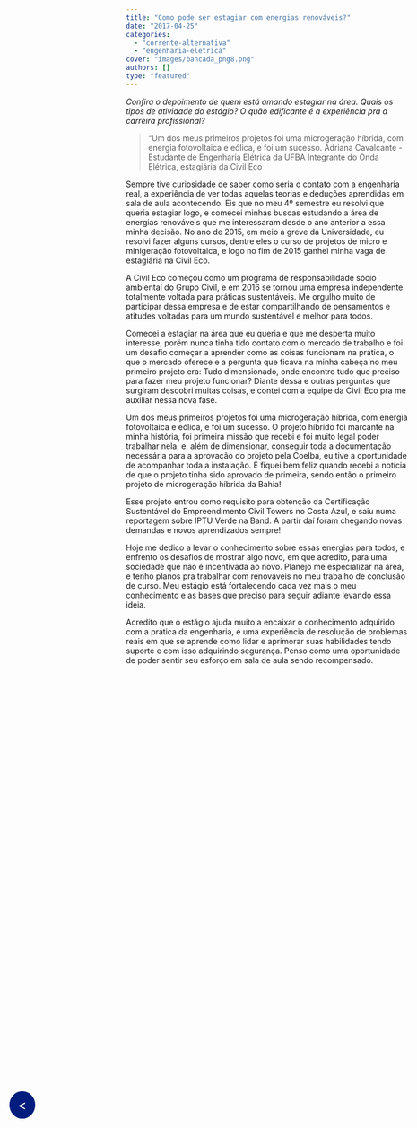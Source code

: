 ```yaml
---
title: "Como pode ser estagiar com energias renováveis?"
date: "2017-04-25"
categories: 
  - "corrente-alternativa"
  - "engenharia-eletrica"
cover: "images/bancada_png8.png"
authors: []
type: "featured"
---
```


<!--Botão para voltar para a página anterior (posts do corrente alternativa)-->
<div style="position: fixed; top: 50%; left: 20px; background-color: #001D7E; color: white; padding: 10px 15px; border-radius: 50%; text-decoration: none; font-size: 24px; z-index: 1000;">
  <a href="javascript:history.back()" style="color: white; text-decoration: none;">&lt;</a>
</div>

_Confira o depoimento de quem está amando estagiar na área. Quais os tipos de atividade do estágio? O quão edificante é a experiência pra a carreira profissional?_

> “Um dos meus primeiros projetos foi uma microgeração híbrida, com energia fotovoltaica e eólica, e foi um sucesso. Adriana Cavalcante - Estudante de Engenharia Elétrica da UFBA Integrante do Onda Elétrica, estagiária da Civil Eco

Sempre tive curiosidade de saber como seria o contato com a engenharia real, a experiência de ver todas aquelas teorias e deduções aprendidas em sala de aula acontecendo. Eis que no meu 4º semestre eu resolvi que queria estagiar logo, e comecei minhas buscas estudando a área de energias renováveis que me interessaram desde o ano anterior a essa minha decisão. No ano de 2015, em meio a greve da Universidade, eu resolvi fazer alguns cursos, dentre eles o curso de projetos de micro e minigeração fotovoltaica, e logo no fim de 2015 ganhei minha vaga de estagiária na Civil Eco.

A Civil Eco começou como um programa de responsabilidade sócio ambiental do Grupo Civil, e em 2016 se tornou uma empresa independente totalmente voltada para práticas sustentáveis. Me orgulho muito de participar dessa empresa e de estar compartilhando de pensamentos e atitudes voltadas para um mundo sustentável e melhor para todos.

Comecei a estagiar na área que eu queria e que me desperta muito interesse, porém nunca tinha tido contato com o mercado de trabalho e foi um desafio começar a aprender como as coisas funcionam na prática, o que o mercado oferece e a pergunta que ficava na minha cabeça no meu primeiro projeto era: Tudo dimensionado, onde encontro tudo que preciso para fazer meu projeto funcionar? Diante dessa e outras perguntas que surgiram descobri muitas coisas, e contei com a equipe da Civil Eco pra me auxiliar nessa nova fase.

Um dos meus primeiros projetos foi uma microgeração híbrida, com energia fotovoltaica e eólica, e foi um sucesso. O projeto híbrido foi marcante na minha história, foi primeira missão que recebi e foi muito legal poder trabalhar nela, e, além de dimensionar, conseguir toda a documentação necessária para a aprovação do projeto pela Coelba, eu tive a oportunidade de acompanhar toda a instalação. E fiquei bem feliz quando recebi a notícia de que o projeto tinha sido aprovado de primeira, sendo então o primeiro projeto de microgeração híbrida da Bahia!

Esse projeto entrou como requisito para obtenção da Certificação Sustentável do Empreendimento Civil Towers no Costa Azul, e saiu numa reportagem sobre IPTU Verde na Band. A partir daí foram chegando novas demandas e novos aprendizados sempre!

Hoje me dedico a levar o conhecimento sobre essas energias para todos, e enfrento os desafios de mostrar algo novo, em que acredito, para uma sociedade que não é incentivada ao novo. Planejo me especializar na área, e tenho planos pra trabalhar com renováveis no meu trabalho de conclusão de curso. Meu estágio está fortalecendo cada vez mais o meu conhecimento e as bases que preciso para seguir adiante levando essa ideia.

Acredito que o estágio ajuda muito a encaixar o conhecimento adquirido com a prática da engenharia, é uma experiência de resolução de problemas reais em que se aprende como lidar e aprimorar suas habilidades tendo suporte e com isso adquirindo segurança. Penso como uma oportunidade de poder sentir seu esforço em sala de aula sendo recompensado.
